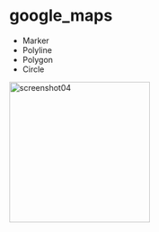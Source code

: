 # google_maps

- Marker
- Polyline
- Polygon
- Circle

<img src="https://github.com/nbakh16/google_maps_flutter/assets/38786346/2b9fc217-5e72-4b58-8603-8887349b1f7c" alt="screenshot04" width="250">
